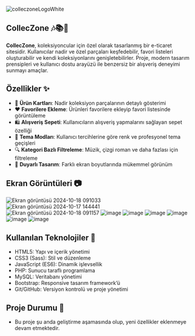![colleczoneLogoWhite](https://github.com/user-attachments/assets/6eb3b0c5-0926-4d85-ac4b-e2ecfcf4434f)  
## CollecZone 🎶📚🎨

**CollecZone**, koleksiyoncular için özel olarak tasarlanmış bir e-ticaret sitesidir. Kullanıcılar nadir ve özel parçaları keşfedebilir, favori listeleri oluşturabilir ve kendi koleksiyonlarını genişletebilirler. Proje, modern tasarım prensipleri ve kullanıcı dostu arayüzü ile benzersiz bir alışveriş deneyimi sunmayı amaçlar.

## Özellikler ✨
- 🛒 **Ürün Kartları**: Nadir koleksiyon parçalarının detaylı gösterimi
- ❤️ **Favorilere Ekleme**: Ürünleri favorilere ekleyip favori listesinde görüntüleme
- 🛍️ **Alışveriş Sepeti**: Kullanıcıların alışveriş yapmalarını sağlayan sepet özelliği
- 🎨 **Tema Modları**: Kullanıcı tercihlerine göre renk ve profesyonel tema geçişleri
- 🔍 **Kategori Bazlı Filtreleme**: Müzik, çizgi roman ve daha fazlası için filtreleme
- 🚀 **Duyarlı Tasarım**: Farklı ekran boyutlarında mükemmel görünüm

## Ekran Görüntüleri 📷
![Ekran görüntüsü 2024-10-18 091033](https://github.com/user-attachments/assets/f6c4cb90-d841-481b-92e1-217d31432ac0)
![Ekran görüntüsü 2024-10-17 144441](https://github.com/user-attachments/assets/8ebf662a-d458-437e-8e3a-1c28cc5a3ac4)
![Ekran görüntüsü 2024-10-18 091157](https://github.com/user-attachments/assets/93c9a0a5-566e-4c1b-a655-35959db9d874)
![image](https://github.com/user-attachments/assets/59b357c6-326e-4b03-950d-485d8a493509)
![image](https://github.com/user-attachments/assets/a7cbc33a-d6bc-4bf6-a723-d57066cdab77)
![image](https://github.com/user-attachments/assets/a982e4cf-c7ab-4359-91fe-e3e8dd3bedbd)
![image](https://github.com/user-attachments/assets/c8b45af4-219c-4a39-92ea-e0a733f13a29)
![image](https://github.com/user-attachments/assets/e2bea9b2-0850-4beb-9cb6-e6e17aa5459d)
![image](https://github.com/user-attachments/assets/33823e84-72c4-45f2-8734-03003b0a6e9d)


## Kullanılan Teknolojiler 🧰
- HTML5: Yapı ve içerik yönetimi
- CSS3 (Sass): Stil ve düzenleme
- JavaScript (ES6): Dinamik işlevsellik
- PHP: Sunucu taraflı programlama
- MySQL: Veritabanı yönetimi
- Bootstrap: Responsive tasarım framework’ü
- Git/GitHub: Versiyon kontrolü ve proje yönetimi

## Proje Durumu 📅
- Bu proje şu anda geliştirme aşamasında olup, yeni özellikler eklenmeye devam etmektedir.
